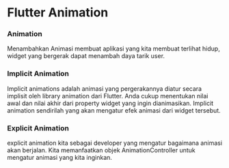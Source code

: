 # Flutter Animation

### Animation

Menambahkan Animasi membuat aplikasi yang kita membuat terlihat hidup, widget yang bergerak dapat
menambah daya tarik user.

### Implicit Animation

Implicit animations adalah animasi yang pergerakannya diatur secara implisit oleh library animation
dari Flutter. Anda cukup menentukan nilai awal dan nilai akhir dari property widget yang ingin
dianimasikan. Implicit animation sendirilah yang akan mengatur efek animasi dari widget tersebut.

### Explicit Animation

explicit animation kita sebagai developer yang mengatur bagaimana animasi akan berjalan. Kita
memanfaatkan objek AnimationController untuk mengatur animasi yang kita inginkan.